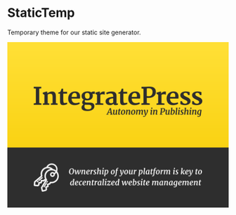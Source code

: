 # StaticTemp

Temporary theme for our static site generator.

![StaticTemp Screenshot](https://raw.githubusercontent.com/IntegratePress/statictemp/master/screenshot.png)